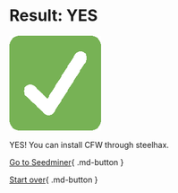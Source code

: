 # Result: YES

![Image](/images/seventeen/success.png)

YES! You can install CFW through steelhax.

[Go to Seedminer](https://gist.github.com/lilyuwuu/b6137bcfd2f2dcb176a55d9c1df69252){ .md-button } 

[Start over](/seventeen){ .md-button }